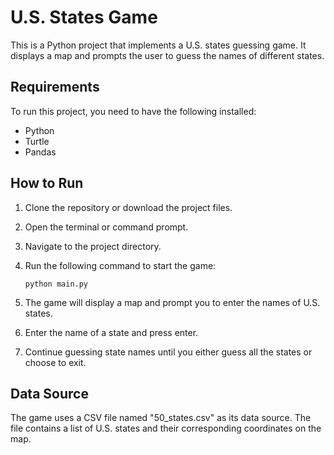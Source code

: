 # U.S. States Game

This is a Python project that implements a U.S. states guessing game. It displays a map and prompts the user to guess the names of different states.

## Requirements

To run this project, you need to have the following installed:

- Python
- Turtle
- Pandas

## How to Run

1. Clone the repository or download the project files.
2. Open the terminal or command prompt.
3. Navigate to the project directory.
4. Run the following command to start the game:

   ```shell
   python main.py
   ```

1. The game will display a map and prompt you to enter the names of U.S. states.
2. Enter the name of a state and press enter.
3. Continue guessing state names until you either guess all the states or choose to exit.

## Data Source
The game uses a CSV file named "50_states.csv" as its data source. The file contains a list of U.S. states and their corresponding coordinates on the map.
